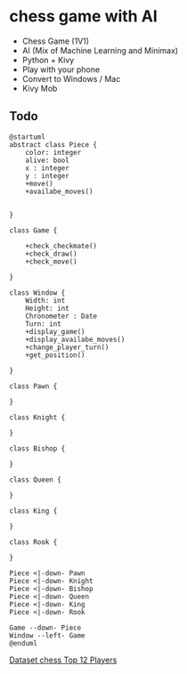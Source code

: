 chess game with AI
===

* Chess Game (1V1)
* AI (Mix of Machine Learning and Minimax)
* Python + Kivy 
* Play with your phone
* Convert to Windows / Mac 
* Kivy Mob

## Todo

```plantuml
@startuml
abstract class Piece {
    color: integer
    alive: bool
    x : integer
    y : integer
    +move()
    +availabe_moves()
    
    
}

class Game {
    
    +check_checkmate()
    +check_draw()
    +check_move()
    
}

class Window {
    Width: int
    Height: int 
    Chronometer : Date
    Turn: int
    +display_game()
    +display_availabe_moves()
    +change_player_turn()
    +get_position()
    
}

class Pawn {
    
}

class Knight {
    
}

class Bishop {
    
}

class Queen {
    
}

class King {
    
}

class Rook {
    
}

Piece <|-down- Pawn
Piece <|-down- Knight
Piece <|-down- Bishop
Piece <|-down- Queen
Piece <|-down- King
Piece <|-down- Rook

Game --down- Piece
Window --left- Game
@enduml
```



[Dataset chess Top 12 Players](https://www.kaggle.com/datasets/liury123/chess-game-from-12-top-players)

